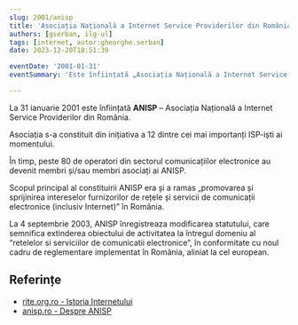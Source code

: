```yaml
---
slug: 2001/anisp
title: 'Asociația Națională a Internet Service Providerilor din România'
authors: [gserban, ilg-ul]
tags: [internet, autor:gheorghe.serban]
date: 2023-12-20T18:51:39

eventDate: '2001-01-31'
eventSummary: 'Este înființată „Asociația Națională a Internet Service Providerilor” (ANISP)'

---
```


La 31 ianuarie 2001 este înființată **ANISP** – Asociația Națională
a Internet Service Providerilor din România.

<!-- truncate -->

Asociația s-a constituit din inițiativa a 12 dintre cei mai importanți
ISP-iști ai momentului.

În timp, peste 80 de operatori din sectorul comunicațiilor electronice
au devenit membri și/sau membri asociați ai ANISP.

Scopul principal al constituirii ANISP era și a ramas „promovarea
și sprijinirea intereselor furnizorilor de rețele și servicii de
comunicații electronice (inclusiv Internet)” în România.

La 4 septembrie 2003, ANISP înregistreaza modificarea statutului,
care semnifica extinderea obiectului de activitatea la întregul
domeniu al “retelelor si serviciilor de comunicatii electronice”,
în conformitate cu noul cadru de reglementare implementat în România,
aliniat la cel european.

## Referințe

- [rite.org.ro - Istoria Internetului](https://rite.org.ro/istoria-internetului/)
- [anisp.ro - Despre ANISP](https://www.anisp.ro/despre/)
